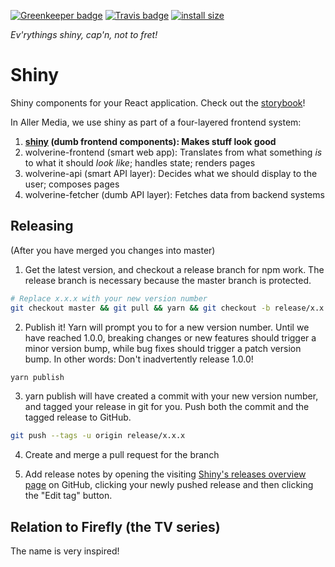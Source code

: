 [![Greenkeeper badge](https://badges.greenkeeper.io/dbmedialab/shiny.svg)](https://greenkeeper.io/)
[![Travis badge](https://api.travis-ci.org/dbmedialab/shiny.svg?branch=master)](https://travis-ci.org/dbmedialab/shiny)
[![install size](https://packagephobia.now.sh/badge?p=@aller/shiny)](https://packagephobia.now.sh/result?p=@aller/shiny)

_Ev'rythings shiny, cap'n, not to fret!_
# Shiny

Shiny components for your React application. Check out the [storybook](https://dbmedialab.github.com/shiny/)!

In Aller Media, we use shiny as part of a four-layered frontend system:
  1. **[shiny](https://github.com/dbmedialab/shiny) (dumb frontend components): Makes stuff look good**
  1. wolverine-frontend (smart web app): Translates from what something *is* to what it should *look like*; handles state; renders pages
  1. wolverine-api (smart API layer): Decides what we should display to the user; composes pages
  1. wolverine-fetcher (dumb API layer): Fetches data from backend systems
  
## Releasing
(After you have merged you changes into master)

1. Get the latest version, and checkout a release branch for npm work. The release branch is necessary because the master branch is protected.
```sh
# Replace x.x.x with your new version number
git checkout master && git pull && yarn && git checkout -b release/x.x.x
```
2. Publish it! Yarn will prompt you to for a new version number. Until we have reached 1.0.0, breaking changes or new features should trigger a minor version bump, while bug fixes should trigger a patch version bump. In other words: Don't inadvertently release 1.0.0!
```sh
yarn publish
```
3. yarn publish will have created a commit with your new version number, and tagged your release in git for you. Push both the commit and the tagged release to GitHub.
```sh
git push --tags -u origin release/x.x.x
```

4. Create and merge a pull request for the branch

5. Add release notes by opening the visiting [Shiny's releases overview page](https://github.com/dbmedialab/shiny/releases)		 on GitHub, clicking your newly pushed release and then clicking the "Edit tag" button.

## Relation to Firefly (the TV series)
The name is very inspired!
